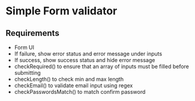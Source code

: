 # Simple Form validator

## Requirements

- Form UI
- If failure, show error status and error message under inputs
- If success, show success status and hide error message
- checkRequired() to ensure that an array of inputs must be filled before submitting
- checkLength() to check min and max length
- checkEmail() to validate email input using regex
- checkPasswordsMatch() to match confirm password
